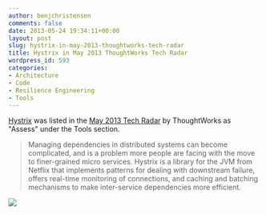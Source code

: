 ```yaml
---
author: benjchristensen
comments: false
date: 2013-05-24 19:34:11+00:00
layout: post
slug: hystrix-in-may-2013-thoughtworks-tech-radar
title: Hystrix in May 2013 ThoughtWorks Tech Radar
wordpress_id: 593
categories:
- Architecture
- Code
- Resilience Engineering
- Tools
---
```


[Hystrix](https://github.com/Netflix/Hystrix) was listed in the [May 2013 Tech Radar](http://thoughtworks.fileburst.com/assets/technology-radar-may-2013.pdf) by ThoughtWorks as "Assess" under the Tools section.



<blockquote>Managing dependencies in distributed systems can become 
complicated, and is a problem more people are facing with the 
move to finer-grained micro services. Hystrix is a library for 
the JVM from Netflix that implements patterns for dealing with 
downstream failure, offers real-time monitoring of connections, 
and caching and batching mechanisms to make inter-service 
dependencies more efficient.</blockquote>



![](http://benjchristensen.files.wordpress.com/2013/01/hystrix-logo-tagline-github-link-640.png?width=640&height=181)
